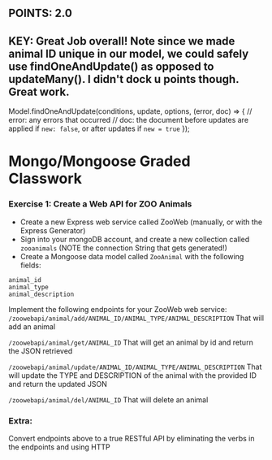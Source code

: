 ## POINTS: 2.0
## KEY: Great Job overall! Note since we made animal ID unique in our model, we could safely use findOneAndUpdate() as opposed to updateMany(). I didn't dock u points though. Great work.

Model.findOneAndUpdate(conditions, update, options, (error, doc) => {
  // error: any errors that occurred
  // doc: the document before updates are applied if `new: false`, or after updates if `new = true`
});


# Mongo/Mongoose Graded Classwork

### Exercise 1: Create a Web API for ZOO Animals

* Create a new Express web service called ZooWeb (manually, or with the Express Generator)
* Sign into your mongoDB account, and create a new collection called ```zooanimals``` (NOTE the connection String that gets generated!)
* Create a Mongoose data model called ```ZooAnimal``` with the following fields:

```
animal_id
animal_type
animal_description
```
Implement the following endpoints for your ZooWeb web service:
```/zoowebapi/animal/add/ANIMAL_ID/ANIMAL_TYPE/ANIMAL_DESCRIPTION``` That will add an animal

```/zoowebapi/animal/get/ANIMAL_ID``` That will get an animal by id and return the JSON retrieved

```/zoowebapi/animal/update/ANIMAL_ID/ANIMAL_TYPE/ANIMAL_DESCRIPTION``` That will update the TYPE and DESCRIPTION of the animal with the provided ID and return the updated JSON

```/zoowebapi/animal/del/ANIMAL_ID``` That will delete an animal


### Extra:
Convert endpoints above to a true RESTful API by eliminating the verbs in the endpoints and using HTTP 










